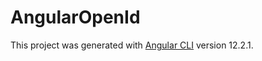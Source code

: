 # AngularOpenId

This project was generated with [Angular CLI](https://github.com/angular/angular-cli) version 12.2.1.

